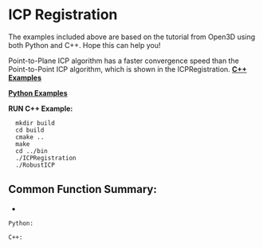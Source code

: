 # ICP Registration
The examples included above are based on the tutorial from Open3D using both Python and C++. Hope this can help you! 

Point-to-Plane ICP algorithm has a faster convergence speed than the Point-to-Point ICP algorithm, which is shown in the ICPRegistration.
[**C++ Examples**](https://github.com/LYON-WANG/Learning_Open3D/blob/master/9_ICPRegistration/src/ICPRegistration.cpp)

[**Python Examples**](https://github.com/LYON-WANG/Learning_Open3D/blob/master/9_ICPRegistration/ICPRegistration.py)

**RUN C++ Example:** 
```
  mkdir build
  cd build
  cmake ..
  make
  cd ../bin
  ./ICPRegistration
  ./RobustICP
```

## Common Function Summary:
  - 
  ```
  Python: 

  C++: 
  ```
  